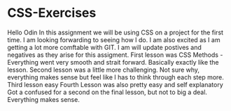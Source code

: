 # CSS-Exercises
Hello Odin
In this assignment we will be using CSS on a project for the first time. I am looking forwarding to seeing how I do. I am also excited as I am getting a lot more comftable with GIT. I am will update postives and negatives as they arise for this assigment. 
First lesson was CSS Methods - Everything went very smooth and strait forward. Basically exactly like the lesson. 
Second lesson was a little more challenging. Not sure why, everything makes sense but feel like I has to think through each step more. 
Third lesson easy
Fourth Lesson was also pretty easy and self explanatory
Got a confused for a second on the final lesson, but not to big a deal. Everything makes sense. 